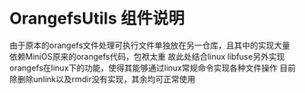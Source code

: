 # OrangefsUtils 组件说明
由于原本的orangefs文件处理可执行文件单独放在另一仓库，且其中的实现大量依赖MiniOS原来的orangefs代码，包袱太重
故此处结合linux libfuse另外实现orangefs在linux下的功能，使得其能够通过linux常规命令实现各种文件操作
目前除删除unlink以及rmdir没有实现，其余均可正常使用